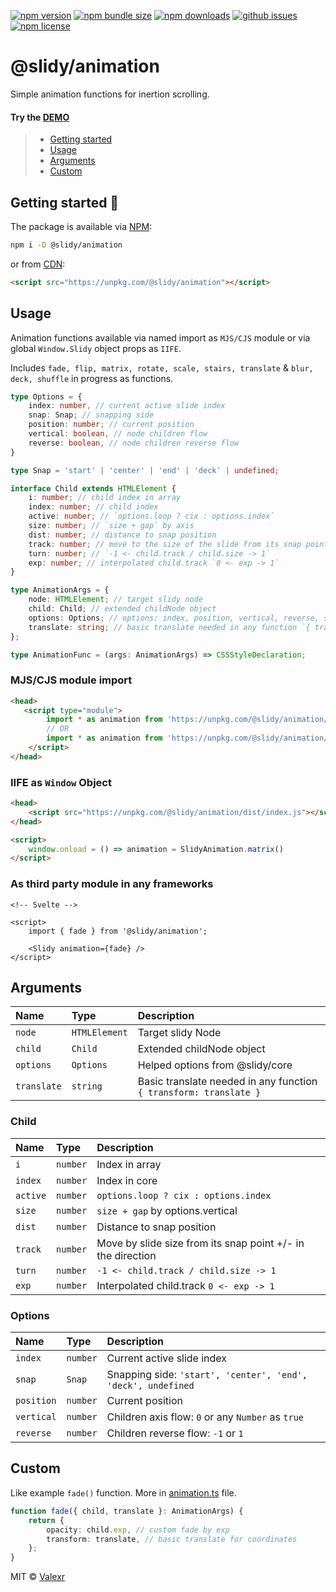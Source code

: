 [![npm version](https://img.shields.io/npm/v/@slidy/animation)](https://www.npmjs.com/package/@slidy/animation)
[![npm bundle size](https://img.shields.io/bundlephobia/minzip/@slidy/animation?label=minzip)](https://bundlephobia.com/package/@slidy/animation)
[![npm downloads](https://img.shields.io/npm/dt/@slidy/animation)](https://www.npmjs.com/package/@slidy/animation)
[![github issues](https://img.shields.io/github/issues/valexr/slidy)](https://github.com/Valexr/slidy/issues)
[![npm license](https://img.shields.io/npm/l/@slidy/animation)](https://www.npmjs.com/package/@slidy/animation)

# @slidy/animation

Simple animation functions for inertion scrolling.

#### Try the [DEMO]

> - [Getting started](#getting-started-)
> - [Usage](#usage)
> - [Arguments](#arguments)
> - [Custom](#custom)


## Getting started 🚀

The package is available via [NPM]:

```sh
npm i -D @slidy/animation
```
or from [CDN]:

```html
<script src="https://unpkg.com/@slidy/animation"></script>
```


## Usage

Animation functions available via named import as `MJS/CJS` module or via global `Window.Slidy` object props as `IIFE`.  

Includes `fade, flip, matrix, rotate, scale, stairs, translate` & `blur, deck, shuffle` in progress as functions. 

```ts
type Options = {
    index: number, // current active slide index
    snap: Snap; // snapping side
    position: number; // current position
    vertical: boolean, // node children flow
    reverse: boolean, // node children reverse flow
}

type Snap = 'start' | 'center' | 'end' | 'deck' | undefined;

interface Child extends HTMLElement {
    i: number; // child index in array
    index: number; // child index
    active: number; // `options.loop ? cix : options.index`
    size: number; // `size + gap` by axis
    dist: number; // distance to snap position
    track: number; // move to the size of the slide from its snap point +/- in the direction
    turn: number; // `-1 <- child.track / child.size -> 1`
    exp: number; // interpolated child.track `0 <- exp -> 1`
}

type AnimationArgs = {
    node: HTMLElement; // target slidy node
    child: Child; // extended childNode object
    options: Options; // options: index, position, vertical, reverse, snap
    translate: string; // basic translate needed in any function `{ transform: translate }`
};

type AnimationFunc = (args: AnimationArgs) => CSSStyleDeclaration;
```

### MJS/CJS module import

```html
<head>
   <script type="module">
        import * as animation from 'https://unpkg.com/@slidy/animation/dist/index.mjs'; // MJS module
        // OR
        import * as animation from 'https://unpkg.com/@slidy/animation/dist/index.cjs'; // CJS module
    </script>
</head>
```

### IIFE as `Window` Object

```html
<head>
    <script src="https://unpkg.com/@slidy/animation/dist/index.js"></script>
</head>

<script>
    window.onload = () => animation = SlidyAnimation.matrix()
</script>
```

### As third party module in any frameworks

```svelte
<!-- Svelte -->

<script>
    import { fade } from '@slidy/animation';

    <Slidy animation={fade} />
</script>
```


## Arguments

| Name        | Type          | Description |
| :---------- | :------------ | :---------- |
| `node`      | `HTMLElement` | Target slidy Node |
| `child`     | `Child`       | Extended childNode object |
| `options`   | `Options`     | Helped options from @slidy/core |
| `translate` | `string`      | Basic translate needed in any function `{ transform: translate }` |

### Child

| Name     | Type     | Description |
| :------- | :------- | :---------- |
| `i`      | `number` | Index in array |
| `index`  | `number` | Index in core |
| `active` | `number` | `options.loop ? cix : options.index` |
| `size`   | `number` | `size + gap` by options.vertical |
| `dist`   | `number` | Distance to snap position |
| `track`  | `number` | Move by slide size from its snap point +/- in the direction |
| `turn`   | `number` | `-1 <- child.track / child.size -> 1` |
| `exp`    | `number` | Interpolated child.track `0 <- exp -> 1` |

### Options

| Name        | Type      | Description |
| :---------- | :-------- | :---------- |
| `index`     | `number`  | Current active slide index |
| `snap`      | `Snap`    | Snapping side: `'start', 'center', 'end', 'deck', undefined` |
| `position` | `number`  | Current position |
| `vertical` | `number`  | Children axis flow: `0` or any `Number` as `true` |
| `reverse`  | `number`  | Children reverse flow: `-1` or `1` |


## Custom

Like example `fade()` function. More in [animation.ts](https://github.com/Valexr/Slidy/blob/master/packages/animation/src/animation.ts) file.

```ts
function fade({ child, translate }: AnimationArgs) {
    return {
        opacity: child.exp, // custom fade by exp
        transform: translate, // basic translate for coordinates
    };
}
```


MIT &copy; [Valexr](https://github.com/Valexr)

[DEMO]: https://slidy-core.surge.sh
[NPM]: https://www.npmjs.com/package/@slidy/animation
[CDN]: https://unpkg.com/@slidy/animation/
[REPL]: https://svelte.dev/repl/e7a3683b13b342dc8ecfc1d9b2b806f6
